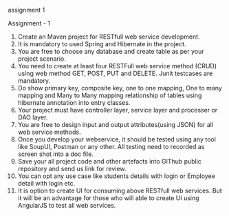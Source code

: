 assignment 1

Assignment - 1
1.	Create an Maven project for RESTfull web service development.
2.	It is mandatory to used Spring and Hibernate in the project.
3.	You are free to choose any database and create table as per your project scenario.
4.	You need to create at least four RESTFull web service method (CRUD) using web method GET, POST, PUT and DELETE. Junit testcases are mandatory.
5.	Do show primary key, composite key, one to one mapping, One to many mapping and Many to Many mapping relationship of tables using hibernate annotation into entry classes.
6.	Your project must have controller layer, service layer and processer or DAO layer.
7.	You are free to design input and output attributes(using JSON) for all web service methods.
8.	Once you develop your webservice, it should be tested using any tool like SoupUI, Postman or any other. All testing need to recorded as screen shot into a doc file.
9.	Save your all project code and other artefacts into GIThub public repository and send us link for review.
10.	You can opt any use case like students details with login or Employee detail with login etc.
11.	It is option to create UI for consuming above RESTfull web services. But it will be an advantage for those who will able to create UI using AngularJS to test all web services.


